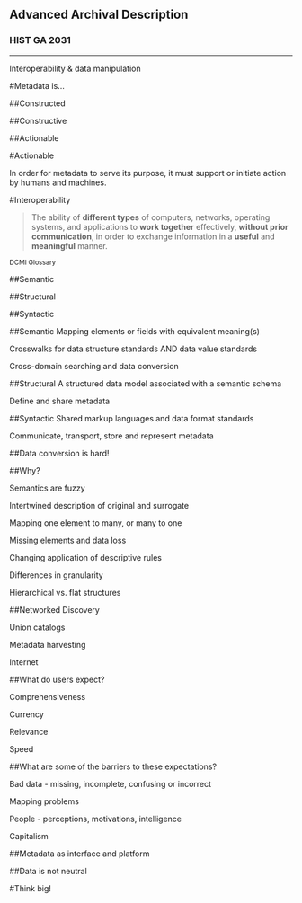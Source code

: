 ## Advanced Archival Description

### HIST GA 2031

* * *

Interoperability & data manipulation



#Metadata is...

##Constructed

##Constructive

##Actionable



#Actionable

In order for metadata to serve its purpose, it must support or initiate action by humans and machines.



#Interoperability



>The ability of <strong>different types</strong> of computers, networks, operating systems, and applications to <strong>work together</strong> effectively, <strong>without prior communication</strong>, in order to exchange information in a <strong>useful</strong> and <strong>meaningful</strong> manner.

<small>DCMI Glossary</small>



##Semantic

##Structural

##Syntactic



##Semantic
Mapping elements or fields with equivalent meaning(s)

Crosswalks for data structure standards AND data value standards

Cross-domain searching and data conversion



##Structural
A structured data model associated with a semantic schema

Define and share metadata



##Syntactic
Shared markup languages and data format standards

Communicate, transport, store and represent metadata



##Data conversion is hard!



##Why?



Semantics are fuzzy

Intertwined description of original and surrogate

Mapping one element to many, or many to one

Missing elements and data loss

Changing application of descriptive rules

Differences in granularity

Hierarchical vs. flat structures



##Networked Discovery

Union catalogs

Metadata harvesting

Internet



##What do users expect?



Comprehensiveness

Currency

Relevance

Speed



##What are some of the barriers to these expectations?



Bad data - missing, incomplete, confusing or incorrect

Mapping problems

People - perceptions, motivations, intelligence

Capitalism



##Metadata as interface and platform



##Data is not neutral



#Think big!
